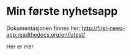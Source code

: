 Min første nyhetsapp
====================

Dokumentasjonen finnes her:
http://first-news-app.readthedocs.org/en/latest/

Her er mer